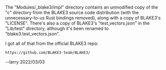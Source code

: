 The "Modules/\_blake3/impl" directory contains an unmodified copy of the "c"
directory from the BLAKE3 source code distribution (with the unnecessary-to-us
Rust bindings removed), along with a copy of BLAKE3's "LICENSE".
There's also a copy of BLAKE3's "test_vectors.json" in the "Lib/test" directory,
although it's been renamed to "blake3.test_vectors.json".

I got all of that from the official BLAKE3 repo:

	https://github.com/BLAKE3-team/BLAKE3/

--larry 2022/03/03
